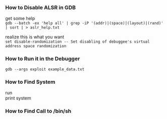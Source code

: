 ### How to Disable ALSR in GDB  
  
get some help  
`gdb --batch -ex 'help all' | grep -iP '(addr)|(space)|(layout)|(rand)' | sort | > aslr_help.txt`  
  
realize this is what you want  
`set disable-randomization -- Set disabling of debuggee's virtual address space randomization`  
  
### How to Run it in the Debugger  
  
`gdb --args exploit example_data.txt`  
  
### How to Find System  
  
run  
print system  
  
### How to Find Call to /bin/sh  

